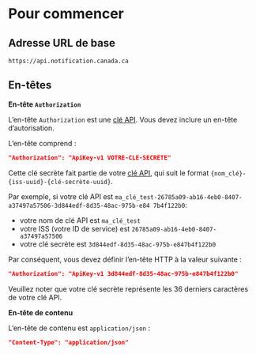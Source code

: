 # Pour commencer

## Adresse URL de base

```
https://api.notification.canada.ca
```
## En-têtes

**En-tête `Authorization`**

L’en-tête `Authorization` est une [clé API](keys.md). Vous devez inclure un en-tête d’autorisation.

L’en-tête comprend :

```json
"Authorization": "ApiKey-v1 VOTRE-CLÉ-SECRÈTE"
```

Cette clé secrète fait partie de votre [clé API](keys.md), qui suit le format `{nom_clé}-{iss-uuid}-{clé-secrète-uuid}`.

Par exemple, si votre clé API est
`ma_clé_test-26785a09-ab16-4eb0-8407-a37497a57506-3d844edf-8d35-48ac-975b-e84 7b4f122b0`:

* votre nom de clé API est `ma_clé_test`
* votre ISS (votre ID de service) est `26785a09-ab16-4eb0-8407-a37497a57506`
* votre clé secrète est `3d844edf-8d35-48ac-975b-e847b4f122b0`

Par conséquent, vous devez définir l’en-tête HTTP à la valeur suivante :

```json
"Authorization": "ApiKey-v1 3d844edf-8d35-48ac-975b-e847b4f122b0"
```

Veuillez noter que votre clé secrète représente les 36 derniers caractères de votre clé API.

**En-tête de contenu**

L’en-tête de contenu est `application/json` :

```json
"Content-Type": "application/json"
```
